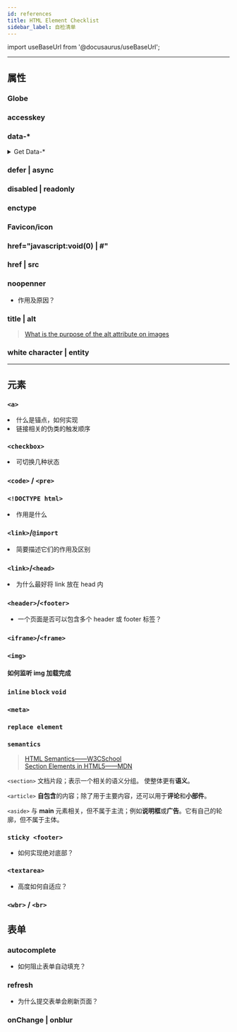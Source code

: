 ```yaml
---
id: references
title: HTML Element Checklist
sidebar_label: 自检清单
---
```


import useBaseUrl from '@docusaurus/useBaseUrl';

---

## 属性

### Globe

### accesskey

### data-\*

<details>
  <summary>Get Data-*</summary>

```js
// jQuery
$el.data("foo");

// Native (use `getAttribute`)
el.getAttribute("data-foo");

// Native (use `dataset` if only need to support IE 11+)
el.dataset["foo"];
```

</details>

### defer | async

### disabled | readonly

### enctype

### Favicon/icon

### href="javascript:void(0) | #"

### href | src

### noopenner

- 作用及原因？

### title | alt

> [What is the purpose of the alt attribute on images](https://github.com/30-seconds/30-seconds-of-interviews/blob/3436b42781fef7427dfb6678e76e6ab5c79d4842/questions/alt-attribute.md "30 seconds of interview")

### white character | entity

---

## 元素

### `<a>`

<li class="custom-light">什么是锚点，如何实现</li>

<li class="custom-light">链接相关的伪类的触发顺序</li>

### `<checkbox>`

<li class="custom-light">可切换几种状态</li>

### `<code>` / `<pre>`

### `<!DOCTYPE html>`

<li class="custom-light">作用是什么</li>

### `<link>`/`@import`

<li class="custom-light">简要描述它们的作用及区别 </li>

### `<link>`/`<head>`

<li class="custom-light">为什么最好将 link 放在 head 内</li>

### `<header>`/`<footer>`

- 一个页面是否可以包含多个 header 或 footer 标签？

### `<iframe>`/`<frame>`

### `<img>`

#### 如何监听 img 加载完成

### `inline` `block` `void`

### `<meta>`

### `replace element`

### `semantics`

> [HTML Semantics——W3CSchool](https://www.w3schools.com/html/html5_semantic_elements.asp)  
> [Section Elements in HTML5——MDN](https://developer.mozilla.org/en-US/docs/Web/Guide/HTML/Using_HTML_sections_and_outlines#Section_Elements_in_HTML5)

`<section>` 文档片段；表示一个相关的语义分组。 使整体更有**语义**。

`<article>` **自包含**的内容；除了用于主要内容，还可以用于**评论**和**小部件**。

`<aside>` 与 **main** 元素相关，但不属于主流；例如**说明框**或**广告**。它有自己的轮廓，但不属于主体。

### `sticky <footer>`

- 如何实现绝对底部？

### `<textarea>`

- 高度如何自适应？

### `<wbr>` / `<br>`

## 表单

### autocomplete

- 如何阻止表单自动填充？

### refresh

- 为什么提交表单会刷新页面？

### onChange | onblur
